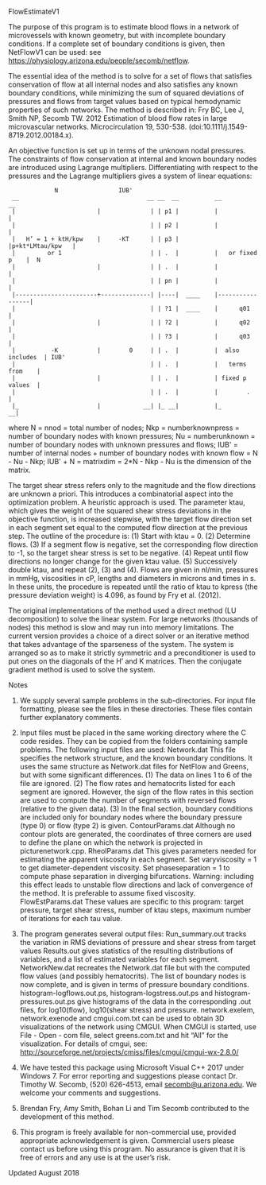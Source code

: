 FlowEstimateV1

The purpose of this program is to estimate blood flows in a network of microvessels with known geometry, but with incomplete boundary conditions. If a complete set of boundary conditions is given, then NetFlowV1 can be used: see https://physiology.arizona.edu/people/secomb/netflow.

The essential idea of the method is to solve for a set of flows that satisfies conservation of flow at all internal nodes and also satisfies any known boundary conditions, while minimizing the sum of squared deviations of pressures and flows from target values based on typical hemodynamic properties of such networks. The method is described in:
Fry BC, Lee J, Smith NP, Secomb TW. 2012 Estimation of blood flow rates in large microvascular networks. Microcirculation 19, 530-538. (doi:10.1111/j.1549-8719.2012.00184.x).

An objective function is set up in terms of the unknown nodal pressures. The constraints of flow conservation at internal and known boundary nodes are introduced using Lagrange multipliers. Differentiating with respect to the pressures and the Lagrange multipliers gives a system of linear equations:

                 N                 IUB'
     __                                    __ __  __          __               __
     |                       |              | | p1 |          |                 |
     |                                      | | p2 |          |                 |
     |   H’ = 1 + ktH/kpw    |     -KT      | | p3 |          |p+kt*LMtau/kpw   |
     |         or 1                         | | .  |          |   or fixed p    |  N
     |                       |              | | .  |          |                 |
     |                                      | | pn |          |                 |
     |-----------------------+--------------| |----|  ____    |-----------------|
     |                                      | | ?1 |  ____    |      q01        |
     |                       |              | | ?2 |          |      q02        |
     |                                      | | ?3 |          |      q03        |
     |          -K           |        0     | | .  |          |  also includes  | IUB'
     |                                      | | .  |          |   terms from    | 
     |                       |              | | .  |          | fixed p values  |
     |                                      | | .  |          |        .        |
     |_                      |            __| |_ __|          |_              __|   

where N = nnod = total number of nodes;
Nkp = numberknownpress = number of boundary nodes with known pressures;
Nu  = numberunknown = number of boundary nodes with unknown pressures and flows;
IUB' = number of internal nodes + number of boundary nodes with known flow
      = N - Nu - Nkp;
IUB' + N = matrixdim = 2*N - Nkp - Nu is the dimension of the matrix.

The target shear stress refers only to the magnitude and the flow directions are unknown a priori. This introduces a combinatorial aspect into the optimization problem. A heuristic approach is used. The parameter ktau, which gives the weight of the squared shear stress deviations in the objective function, is increased stepwise, with the target flow direction set in each segment set equal to the computed flow direction at the previous step. The outline of the procedure is:
(1) Start with ktau = 0.
(2) Determine flows.
(3) If a segment flow is negative, set the corresponding flow direction to -1, so the target shear stress is set to be negative.
(4) Repeat until flow directions no longer change for the given ktau value.
(5) Successively double ktau, and repeat (2), (3) and (4).
Flows are given in nl/min, pressures in mmHg, viscosities in cP, lengths and diameters in microns and times in s. In these units, the procedure is repeated until the ratio of ktau to kpress (the pressure deviation weight) is 4.096, as found by Fry et al. (2012). 

The original implementations of the method used a direct method (LU decomposition) to solve the linear system. For large networks (thousands of nodes) this method is slow and may run into memory limitations. The current version provides a choice of a direct solver or an iterative method that takes advantage of the sparseness of the system. The system is arranged so as to make it strictly symmetric and a preconditioner is used to put ones on the diagonals of the H’ and K matrices. Then the conjugate gradient method is used to solve the system.

Notes

1. We supply several sample problems in the sub-directories. For input file formatting, please see the files in these directories. These files contain further explanatory comments.

2. Input files must be placed in the same working directory where the C code resides. They can be copied from the folders containing sample problems. The following input files are used:
Network.dat This file specifies the network structure, and the known boundary conditions. It uses the same structure as Network.dat files for NetFlow and Greens, but with some significant differences. (1) The data on lines 1 to 6 of the file are ignored. (2) The flow rates and hematocrits listed for each segment are ignored. However, the sign of the flow rates in this section are used to compute the number of segments with reversed flows (relative to the given data). (3) In the final section, boundary conditions are included only for boundary nodes where the boundary pressure (type 0) or flow (type 2) is given. 
ContourParams.dat Although no contour plots are generated, the coordinates of three corners are used to define the plane on which the network is projected in picturenetwork.cpp.
RheolParams.dat This gives parameters needed for estimating the apparent viscosity in each segment. Set varyviscosity = 1 to get diameter-dependent viscosity. Set phaseseparation = 1 to compute phase separation in diverging bifurcations. Warning: including this effect leads to unstable flow directions and lack of convergence of the method. It is preferable to assume fixed viscosity.
FlowEstParams.dat These values are specific to this program: target pressure, target shear stress, number of ktau steps, maximum number of iterations for each tau value.

3. The program generates several output files:
Run_summary.out tracks the variation in RMS deviations of pressure and shear stress from target values
Results.out gives statistics of the resulting distributions of variables, and a list of estimated variables for each segment.
NetworkNew.dat recreates the Network.dat file but with the computed flow values (and possibly hematocrits). The list of boundary nodes is now complete, and is given in terms of pressure boundary conditions. 
histogram-logflows.out.ps, histogram-logstress.out.ps and histogram-pressures.out.ps give histograms of the data in the corresponding .out files, for log10(flow), log10(shear stress) and pressure.
network.exelem, network.exenode and cmgui.com.txt can be used to obtain 3D visualizations of the network using CMGUI. When CMGUI is started, use File - Open - com file, select greens.com.txt and hit “All” for the visualization. For details of cmgui, see: http://sourceforge.net/projects/cmiss/files/cmgui/cmgui-wx-2.8.0/

4. We have tested this package using Microsoft Visual C++ 2017 under Windows 7. For error reporting and suggestions please contact Dr. Timothy W. Secomb, (520) 626-4513, email secomb@u.arizona.edu. We welcome your comments and suggestions.

5. Brendan Fry, Amy Smith, Bohan Li and Tim Secomb contributed to the development of this method.

6. This program is freely available for non-commercial use, provided appropriate acknowledgement is given. Commercial users please contact us before using this program. No assurance is given that it is free of errors and any use is at the user’s risk.

Updated August 2018
